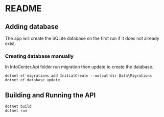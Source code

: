 # README
## Adding database
The app will create the SQLite database on the first run if it does not already exist.
### Creating database manually
In InfoCenter.Api folder run migration then update to create the database.
```
dotnet ef migrations add InitialCreate --output-dir Data\Migrations
dotnet ef database update
```

## Building and Running the API
```
dotnet build
dotnet run
```